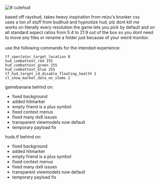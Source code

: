 ![# cutehud](https://raw.githubusercontent.com/quickkennedy/cutehud/main/logo.png)

 
based off rayshud, takes heavy inspiration from reizu's krunker css <br>
uses a ton of stuff from budhud and hypnotize hud, plz dont kill me <br>
works on literally every resolution the game lets you pick by default and on all standard aspect ratios from 5:4 to 21:9 out of the box so you dont need to move any files or rename a folder just because of your weird monitor.<br><br>
use the following commands for the intended experience:<br>
```
tf_spectator_target_location 0
hud_combattext_red 255
hud_combattext_green 255
hud_combattext_blue 255
tf_hud_target_id_disable_floating_health 1 
cl_show_market_data_on_items 2
```

gamebanana behind on:
- fixed background
- added hitmarker
- empty friend is a plus symbol
- fixed context menus
- fixed many dx8 issues
- transparent viewmodels now default
- temporary payload fix

huds.tf behind on:
- fixed background
- added hitmarker
- empty friend is a plus symbol
- fixed context menus
- fixed many dx8 issues
- transparent viewmodels now default
- temporary payload fix